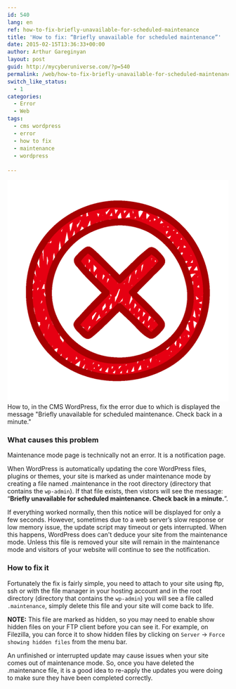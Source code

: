 ```yaml
---
id: 540
lang: en
ref: how-to-fix-briefly-unavailable-for-scheduled-maintenance
title: 'How to fix: “Briefly unavailable for scheduled maintenance”'
date: 2015-02-15T13:36:33+00:00
author: Arthur Gareginyan
layout: post
guid: http://mycyberuniverse.com/?p=540
permalink: /web/how-to-fix-briefly-unavailable-for-scheduled-maintenance.html
switch_like_status:
  - 1
categories:
  - Error
  - Web
tags:
  - cms wordpress
  - error
  - how to fix
  - maintenance
  - wordpress

---
```


![thumb](/images/error.png)
How to, in the CMS WordPress, fix the error due to which is displayed the message "Briefly unavailable for scheduled maintenance. Check back in a minute."


### What causes this problem

Maintenance mode page is technically not an error. It is a notification page.

When WordPress is automatically updating the core WordPress files, plugins or themes, your site is marked as under maintenance mode by creating a file named .maintenance in the root directory (directory that contains the `wp-admin`). If that file exists, then vistors will see the message: “**Briefly unavailable for scheduled maintenance. Check back in a minute.**”.

If everything worked normally, then this notice will be displayed for only a few seconds. However, sometimes due to a web server’s slow response or low memory issue, the update script may timeout or gets interrupted. When this happens, WordPress does can't deduce your site from the maintenance mode. Unless this file is removed your site will remain in the maintenance mode and visitors of your website will continue to see the notification.


### How to fix it

Fortunately the fix is fairly simple, you need to attach to your site using ftp, ssh or with the file manager in your hosting account and in the root directory (directory that contains the `wp-admin`) you will see a file called `.maintenance`, simply delete this file and your site will come back to life.

**NOTE:** This file are marked as hidden, so you may need to enable show hidden files on your FTP client before you can see it. For example, on Filezilla, you can force it to show hidden files by clicking on `Server` -&gt; `Force showing hidden files` from the menu bar.

An unfinished or interrupted update may cause issues when your site comes out of maintenance mode. So, once you have deleted the .maintenance file, it is a good idea to re-apply the updates you were doing to make sure they have been completed correctly.
